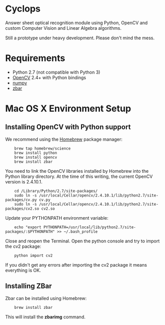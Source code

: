 Cyclops
=======

Answer sheet optical recognition module using Python, OpenCV and custom Computer Vision and Linear Algebra algorithms.

Still a prototype under heavy development. Please don't mind the mess.

# Requirements

- Python 2.7 (not compatible with Python 3)
- [OpenCV](http://opencv.org) 2.4+ with Python bindings
- [numpy](http://opencv.org)
- [zbar](http://zbar.sourceforge.net)

# Mac OS X Environment Setup

## Installing OpenCV with Python support

We recommend using the [Homebrew](http://brew.sh) package manager:

        brew tap homebrew/science
        brew install python
        brew install opencv
        brew install zbar

You need to link the OpenCV libraries installed by Homebrew into the Python library directory. At the time of this writing, the current OpenCV version is 2.4.10.1. 

        cd /Library/Python/2.7/site-packages/
        sudo ln -s /usr/local/Cellar/opencv/2.4.10.1/lib/python2.7/site-packages/cv.py cv.py
        sudo ln -s /usr/local/Cellar/opencv/2.4.10.1/lib/python2.7/site-packages/cv2.so cv2.so

Update your PYTHONPATH environment variable:

        echo "export PYTHONPATH=/usr/local/lib/python2.7/site-packages/:$PYTHONPATH" >> ~/.bash_profile

Close and reopen the Terminal. Open the python console and try to import the cv2 package:

        python import cv2

If you didn't get any errors after importing the cv2 package it means everything is OK.

## Installing ZBar

Zbar can be installed using Homebrew:

        brew install zbar

This will install the **zbarimg** command.
